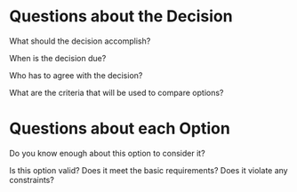 # Questions about the Decision

What should the decision accomplish?

When is the decision due?

Who has to agree with the decision?

What are the criteria that will be used to compare options?

# Questions about each Option
Do you know enough about this option to consider it?

Is this option valid?
Does it meet the basic requirements?
Does it violate any constraints?
